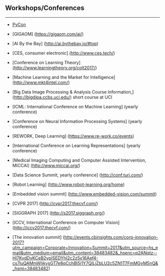 

## Workshops/Conferences
---------------------
* [PyCon](https://us.pycon.org/2017/about/)
* [GIGAOM] (https://gigaom.com/ai/)
* [AI By the Bay] (http://ai.bythebay.io/#top)
* [CES, consumer electronic] (http://www.ces.tech/)
* [Conference on Learning Theory] (http://www.learningtheory.org/colt2017/)

* [Machine Learning and the Market for Intelligence] (http://www.mkt4intel.com/)

* [Big Data Image Processing & Analysis Course Information,] (http://bigdipa.ccbs.uci.edu/)
short course at UCI


* [ICML: International Conference on Machine Learning] (yearly conference)

* [Conference on Neural Information Processing Systems] (yearly conference)

* [REWORK, Deep Learning] (https://www.re-work.co/events)

* [International Conference on Learning Representations] (yearly conference)

* [Medical Imaging Computing and Computer Assisted Intervention, MICCAI] (http://www.miccai.org/)

* [Data Science Summit, yearly conference] (http://conf.turi.com/)

* [Robot Learning] (http://www.robot-learning.org/home)

* [Embedded vision summit] (http://www.embedded-vision.com/summit)
* [CVPR 2017] (http://cvpr2017.thecvf.com/)
* [SIGGRAPH 2017] (http://s2017.siggraph.org/)
* [ICCV, International Conference on Computer Vision] (http://iccv2017.thecvf.com/)
* [The innovation summit] (http://events.cbinsights.com/corp-innovation-2017?utm_campaign=Corporate+Innovation+Summit+2017&utm_source=hs_email&utm_medium=email&utm_content=38483482&_hsenc=p2ANqtz--Hl7KydDyKCeB2ypISEDYhI2c2z5x16Aef4-cs7luQAMmWlikysGT7e8qCchBl5j1Y7QILjZbLU2c5ZN1T7FmMGyM5nQ&_hsmi=38483482)

